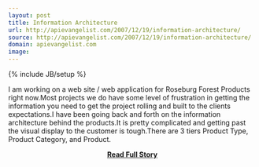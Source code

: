 ```yaml
---
layout: post
title: Information Architecture
url: http://apievangelist.com/2007/12/19/information-architecture/
source: http://apievangelist.com/2007/12/19/information-architecture/
domain: apievangelist.com
image: 
---
```

{% include JB/setup %}<p>I am working on a web site / web application for Roseburg Forest Products right now.Most projects we do have some level of frustration in getting the information you need to get the project rolling and built to the clients expectations.I have been going back and forth on the information architecture behind the products.It is pretty complicated and getting past the visual display to the customer is tough.There are 3 tiers Product Type, Product Category, and Product.</p>
<center><p><a href="http://apievangelist.com/2007/12/19/information-architecture/" style='padding:25px; font-sze:18px; font-weight: bold;'>Read Full Story</a></p></center>
